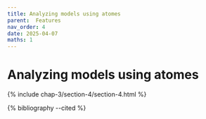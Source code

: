 ```yaml
---
title: Analyzing models using atomes
parent:  Features
nav_order: 4
date: 2025-04-07
maths: 1
---
```


# Analyzing models using atomes

{% include chap-3/section-4/section-4.html %}

{% bibliography --cited %}
